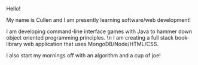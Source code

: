 Hello! 

My name is Cullen and I am presently learning software/web development!

I am developing command-line interface games with Java to hammer down object oriented programming principles. \n
I am creating a full stack book-library web application that uses MongoDB/Node/HTML/CSS.

I also start my mornings off with an algorithm and a cup of joe!
